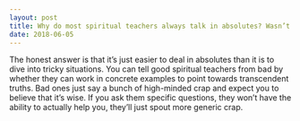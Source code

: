 ```yaml
---
layout: post
title: Why do most spiritual teachers always talk in absolutes? Wasn’t there a time when they too were apparently caught in duality&#47;suffering?
date: 2018-06-05
---
```


<p>The honest answer is that it’s just easier to deal in absolutes than it is to dive into tricky situations. You can tell good spiritual teachers from bad by whether they can work in concrete examples to point towards transcendent truths. Bad ones just say a bunch of high-minded crap and expect you to believe that it’s wise. If you ask them specific questions, they won’t have the ability to actually help you, they’ll just spout more generic crap.</p>
